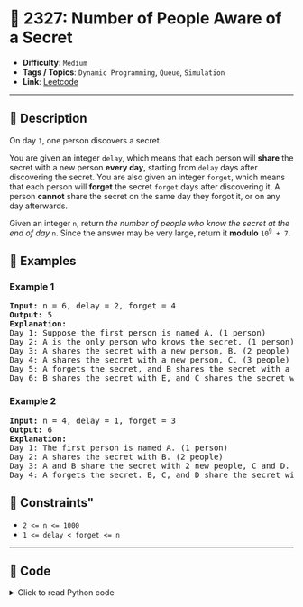# 🧩 2327: Number of People Aware of a Secret

- **Difficulty**: `Medium`
- **Tags / Topics**: `Dynamic Programming`, `Queue`, `Simulation`
- **Link**: [Leetcode](https://leetcode.com/problems/number-of-people-aware-of-a-secret/)

---

## 📜 Description

<p>On day <code>1</code>, one person discovers a secret.</p>

<p>You are given an integer <code>delay</code>, which means that each person will <strong>share</strong> the secret with a new person <strong>every day</strong>, starting from <code>delay</code> days after discovering the secret. You are also given an integer <code>forget</code>, which means that each person will <strong>forget</strong> the secret <code>forget</code> days after discovering it. A person <strong>cannot</strong> share the secret on the same day they forgot it, or on any day afterwards.</p>

<p>Given an integer <code>n</code>, return<em> the number of people who know the secret at the end of day </em><code>n</code>. Since the answer may be very large, return it <strong>modulo</strong> <code>10<sup>9</sup> + 7</code>.</p>




## 🧪 Examples

### Example 1
<pre>
<strong>Input:</strong> n = 6, delay = 2, forget = 4
<strong>Output:</strong> 5
<strong>Explanation:</strong>
Day 1: Suppose the first person is named A. (1 person)
Day 2: A is the only person who knows the secret. (1 person)
Day 3: A shares the secret with a new person, B. (2 people)
Day 4: A shares the secret with a new person, C. (3 people)
Day 5: A forgets the secret, and B shares the secret with a new person, D. (3 people)
Day 6: B shares the secret with E, and C shares the secret with F. (5 people)
</pre>


### Example 2
<pre>
<strong>Input:</strong> n = 4, delay = 1, forget = 3
<strong>Output:</strong> 6
<strong>Explanation:</strong>
Day 1: The first person is named A. (1 person)
Day 2: A shares the secret with B. (2 people)
Day 3: A and B share the secret with 2 new people, C and D. (4 people)
Day 4: A forgets the secret. B, C, and D share the secret with 3 new people. (6 people)
</pre>




## 📌 Constraints"
<ul>
	<li><code>2 &lt;= n &lt;= 1000</code></li>
	<li><code>1 &lt;= delay &lt; forget &lt;= n</code></li>
</ul>



---
<!--- code section starts -->
## 🧠 Code



<details>
<summary>Click to read Python code</summary>

```python
class Solution:
    def peopleAwareOfSecret(self, n: int, delay: int, forget: int) -> int:
        MOD = 10**9 + 7
        dp = [0] * (n + 1)
        dp[1] = 1
        share = 0
        for i in range(2, n + 1):
            if i - delay > 0:
                share = (share + dp[i - delay]) % MOD
            if i - forget > 0:
                share = (share - dp[i - forget] + MOD) % MOD
            dp[i] = share
        total_knowers = 0
        for i in range(n - forget + 1, n + 1):
            total_knowers = (total_knowers + dp[i]) % MOD
        return total_knowers

```

</details>
    

<!--- code section ends -->
